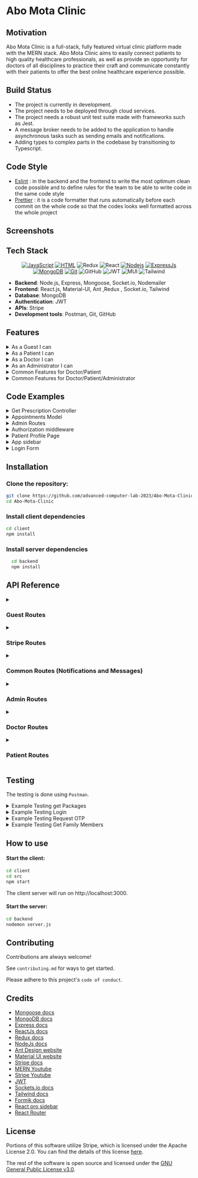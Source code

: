 <!--
<div id="top"></div>





<div align="center" >
   
[![JavaScript](https://img.shields.io/badge/JavaScript-323330?style=for-the-badge&logo=javascript&logoColor=F7DF1E)](https://www.javascript.com)
[![HTML](https://img.shields.io/badge/HTML5-E34F26?style=for-the-badge&logo=html5&logoColor=white)](https://html.com/html5/)
![Redux](https://img.shields.io/badge/Built%20with-Redux-%23f44336?style=for-the-badge)
![React](https://img.shields.io/badge/react-%2320232a.svg?style=for-the-badge&logo=react&logoColor=%2361DAFB)
[![Nodejs](https://img.shields.io/badge/Node.js-339933?style=for-the-badge&logo=nodedotjs&logoColor=white)](https://nodejs.org/en/)
[![ExpressJs](https://img.shields.io/badge/Express.js-000000?style=for-the-badge&logo=express&logoColor=white)](https://GitHub.com/Naereen/badges/)
[![MongoDB](https://img.shields.io/badge/MongoDB-4EA94B?style=for-the-badge&logo=mongodb&logoColor=white)](https://www.mongodb.com/)
[![Git](https://img.shields.io/badge/Git-F05032?style=for-the-badge&logo=git&logoColor=white)](https://github.com/omar-sherif9992)
![GitHub](https://img.shields.io/badge/GitHub-100000?style=for-the-badge&logo=github&logoColor=white)
![JWT](https://img.shields.io/badge/JWT-black?style=for-the-badge&logo=JSON%20web%20tokens)
![MUI](https://img.shields.io/badge/MUI-%230081CB.svg?style=for-the-badge&logo=mui&logoColor=white)
![Tailwind](https://img.shields.io/badge/tailwindcss-0F172A?&logo=tailwindcss)



</div>

<br>

<div align="center>
   <img src="[https://www.cancham.org.eg/upload/logo.png](https://i.pinimg.com/736x/6c/9b/30/6c9b3009988b071b4b60484622e93f17.jpg)" alt="Logo" width="200" height="120">   
</div>


<a href=""><h1 align="center">Welcome to Abo Mota Clinic</h1></a>




# Virtual Clinic - A Comprehensive Healthcare Management System

## Motivation

In the pursuit of making healthcare more accessible and management more seamless, this project was born out of the need to bridge the gap between patients and healthcare providers. The Virtual Clinic platform is designed to offer an integrated environment for patients, doctors, and administrators to interact, manage medical records, and facilitate healthcare services efficiently.

## Build Status

The current build is in the alpha stage with core functionalities implemented. Continuous integration is in place, ensuring build stability. Known issues are documented and tracked for resolution.

## Code Style

The project adheres to the "standard" coding conventions for clarity and maintainability. This ensures that contributions and reviews can be conducted with ease, maintaining a consistent codebase.

## Screenshots

![Screenshot](screen1%20clinic.jpg)
![Screenshot](clinic2.jpg)
![Screenshot](clinic%203.jpg)


## Tech/Framework Used

![MongoDB](https://img.shields.io/badge/MongoDB-%234ea94b.svg?style=for-the-badge&logo=mongodb&logoColor=white)
![Express.js](https://img.shields.io/badge/express.js-%23404d59.svg?style=for-the-badge&logo=express&logoColor=%2361DAFB)
![JWT](https://img.shields.io/badge/JWT-black?style=for-the-badge&logo=JSON%20web%20tokens)
![MUI](https://img.shields.io/badge/MUI-%230081CB.svg?style=for-the-badge&logo=mui&logoColor=white)
![NodeJS](https://img.shields.io/badge/node.js-6DA55F?style=for-the-badge&logo=node.js&logoColor=white)
![GitHub](https://img.shields.io/badge/github-%23121011.svg?style=for-the-badge&logo=github&logoColor=white)
![Redux](https://img.shields.io/badge/Built%20with-Redux-%23f44336?style=for-the-badge)
![React](https://img.shields.io/badge/react-%2320232a.svg?style=for-the-badge&logo=react&logoColor=%2361DAFB)

- **Backend**: Node.js, Express
- **Frontend**: React.js, Redux for state management
- **Database**: MongoDB
- **Authentication**: JWT for secure login sessions



## Features

### Guest Registration
- Registration options for both patients and doctors with detailed personal and professional information.

### Document Management
- Allows patients to upload or remove medical documents.
- Guests registering as doctors must submit identification, medical licenses, and degrees.

### Login and Logout
- Secure access for doctors, patients, and administrators using usernames and passwords.

### Administrator Privileges
- Administrators can add or remove users, including doctors, patients, and other administrators.
- They review and decide on doctor registration requests and manage health packages.

### Password Management
- Users can change or reset passwords with email-based OTPs for security.

### Doctor Features
- Doctors can edit profiles, set hourly rates, manage affiliations, add availability for appointments, and handle prescriptions and health records.

### Patient Features
- Patients can add family members, link other patient accounts, manage payment options, and view and subscribe to health packages.
- Schedule, reschedule, or cancel appointments.
- View health records and prescriptions.

### Appointments and Health Records
- Both doctors and patients can filter and view appointments and health records.
- Doctors have access to their patients' information.

### Prescription Management
- Doctors manage prescriptions, and patients can view and pay for them using various methods.

### Communication and Notifications
- Chat functionality and notifications for appointments and prescription statuses.

### Video Calls
- Facilitate video calls between doctors and patients.

### Follow-up Sessions
- Patients can request follow-ups, and doctors can manage these requests.

### Financial Transactions
- Users can view wallet balances, receive refunds, and make payments for services and prescriptions.

## Detailed Features

### Account Registration
- Comprehensive registration for patients and doctors.

### User Authentication
- Secure login and logout for all user roles.

### Administrator Capabilities
- Account management and oversight of doctor registrations.

### Profile and Password Management
- Profile updates and secure password management.

### Doctor-Specific Functionalities
- Professional detail management and appointment scheduling.

### Patient-Centric Features
- Family management, appointment handling, and health package subscriptions.

### Appointment Management
- Comprehensive appointment scheduling system.

### Prescription Handling
- Detailed prescription management and payment options.

### Communication and Alerts
- Integrated chat system and timely notifications.

### Video Consultations
- Video calling feature for virtual consultations.

### Financial Management
- Financial transactions, wallet management, and refund processing.


## Code Examples

*Code snippets will be  here.*

### Installation

Clone the repository:

   ```bash
   git clone https://github.com/advanced-computer-lab-2023/Abo-Mota-Clinic.git
   cd Abo-Mota-Clinic
   ```
   
# Install client dependencies

  ```bash
  cd client
  npm install
```
# Install server dependencies
  ```bash
    cd backend
    npm install
```
# Running the Application
## Start the client:
 ```bash
cd client
cd src
npm start
```
The client server will run on http://localhost:3000.
## Start the server:
 ```bash
cd backend
nodemon server.js
 ```

Open your browser and navigate to http://localhost:3000 to access the simulator.

## How to Use

The Virtual Clinic system is designed to be intuitive and user-friendly. Here is a step-by-step guide to help you navigate through the main functionalities:

### For Patients

1. **Creating an Account**: Start by registering as a patient with your personal details on the Virtual Clinic platform.
2. **Logging In**: Use your credentials to log in and access patient-specific functionalities.
3. **Managing Medical Records**: Upload and manage your medical documents securely within the platform.
4. **Booking Appointments**: Browse available doctors, view their schedules, and book appointments that suit your convenience.
5. **Managing Prescriptions**: View and manage your prescriptions, with options to pay for them directly through the platform.

### For Doctors

1. **Registration**: Sign up as a doctor by submitting your professional credentials for verification.
2. **Appointment Management**: Set your availability and manage appointments scheduled by patients.
3. **Patient Records**: Access and review your patient's medical history and documents to provide the best care possible.

### For Administrators

1. **Account Oversight**: Manage user accounts, including the ability to add or remove patients, doctors, and other administrators.
2. **System Monitoring**: Oversee the system's operations and ensure everything runs smoothly, addressing any technical issues that arise.

### Navigating the Interface

- Use the navigation bar to easily switch between different sections of the platform.
- Access your profile to update personal information or change your password.
- For any assistance, visit the 'Help' section or contact our support team.

Remember to log out after your session to maintain the security of your account.
## API Refrences 


## Tests

## Contribute

We welcome contributions that help enhance the features and functionalities of the Clinic Management System. Please refer to the contribution guidelines for the process and standards we follow.

## Credits

- [Mongoose docs](https://mongoosejs.com/docs/)
- [MongoDB docs](https://www.mongodb.com/)
- [Express docs](https://expressjs.com/en/4x/api.html)
- [ReactJs docs](https://reactjs.org/docs/getting-started.html)
- [Redux docs](https://redux.js.org/api/api-reference)
- [NodeJs docs](https://nodejs.org/en/docs/)
- [Ant Design website](https://ant.design/)
- [Material UI website](https://mui.com/)
- [Stripe docs](https://stripe.com/docs/)
- [MERN Youtube](https://www.youtube.com/channel/UC29ju8bIPH5as8OGnQzwJyA)
- [Stripe Youtube](https://youtu.be/1r-F3FIONl8)
- [JWT](https://www.youtube.com/watch?v=mbsmsi7l3r4)
- [Sockets.io docs](https://socket.io/)
- [Tailwind docs](https://tailwindcss.com/docs/)


## License
- The software is open source under the Apache 2.0 License.

- The Stripe is licensed under the Apache License 2.0
-->




 
 # Abo Mota Clinic




## Motivation
Abo Mota Clinic is a full-stack, fully featured virtual clinic platform made with the MERN stack. Abo Mota Clinic aims to easily connect patients to high quality healthcare professionals, as well as provide an opportunity for doctors of all disciplines to practice their craft and communicate constantly with their patients to offer the best online healthcare experience possible.
## Build Status
- The project is currently in development.
- The project needs to be deployed through cloud services.
- The project needs a robust unit test suite made with frameworks such as Jest. 
- A message broker needs to be added to the application to handle asynchronous tasks such as sending emails and notifications.
- Adding types to complex parts in the codebase by transitioning to Typescript.
## Code Style
- [Eslint](https://eslint.org/docs/latest/user-guide/getting-started) : in the backend and the frontend to write the most optimum clean code possible and to define rules for the team to be able to write code in the same code style
- [Prettier](https://prettier.io/) : it is a code formatter that runs automatically before each commit on the whole code so that the codes looks well formatted across the whole project

## Screenshots

## Tech Stack
<div align="center" >
   
[![JavaScript](https://img.shields.io/badge/JavaScript-323330?style=for-the-badge&logo=javascript&logoColor=F7DF1E)](https://www.javascript.com)
[![HTML](https://img.shields.io/badge/HTML5-E34F26?style=for-the-badge&logo=html5&logoColor=white)](https://html.com/html5/)
![Redux](https://img.shields.io/badge/Built%20with-Redux-%23f44336?style=for-the-badge)
![React](https://img.shields.io/badge/react-%2320232a.svg?style=for-the-badge&logo=react&logoColor=%2361DAFB)
[![Nodejs](https://img.shields.io/badge/Node.js-339933?style=for-the-badge&logo=nodedotjs&logoColor=white)](https://nodejs.org/en/)
[![ExpressJs](https://img.shields.io/badge/Express.js-000000?style=for-the-badge&logo=express&logoColor=white)](https://GitHub.com/Naereen/badges/)
[![MongoDB](https://img.shields.io/badge/MongoDB-4EA94B?style=for-the-badge&logo=mongodb&logoColor=white)](https://www.mongodb.com/)
[![Git](https://img.shields.io/badge/Git-F05032?style=for-the-badge&logo=git&logoColor=white)](https://github.com/omar-sherif9992)
![GitHub](https://img.shields.io/badge/GitHub-100000?style=for-the-badge&logo=github&logoColor=white)
![JWT](https://img.shields.io/badge/JWT-black?style=for-the-badge&logo=JSON%20web%20tokens)
![MUI](https://img.shields.io/badge/MUI-%230081CB.svg?style=for-the-badge&logo=mui&logoColor=white)
![Tailwind](https://img.shields.io/badge/tailwindcss-0F172A?&logo=tailwindcss)

</div>

- **Backend**: Node.js, Express, Mongoose, Socket.io, Nodemailer
- **Frontend**: React.js, Material-UI, Ant ,Redux , Socket.io, Tailwind
- **Database**: MongoDB
- **Authentication**: JWT
- **APIs**: Stripe
- **Development tools**: Postman, Git, GitHub
## Features
<details>
<summary>As a Guest I can</summary>

- Register as a patient with username, name, email, password, date of birth, gender, mobile number, and emergency contact.
- Submit a request to register as a doctor with username, name, email, password, date of birth, hourly rate, hospital affiliation, and educational background.
- Upload and submit required documents for doctor registration such as ID, medical licenses, and medical degree.

</details>

<details>
<summary>As a Patient I can</summary>

- Upload and remove my medical history documents.
- Add family members with their details.
- Link another patient's account as a family member.
- Pay for my appointment using my wallet or credit card.
- Enter credit card details and pay for an appointment using Stripe.
- View registered family members.
- View and filter appointments by date/status.
- View uploaded health records.
- Subscribe to health packages for myself and my family members.
- Choose payment methods for health packages.
- View the status and manage the subscription of my health care package.
- Cancel the subscription of a health package.
- View a list of all doctors with their specialty and session price.
- Search for doctors by name and/or specialty.
- Filter doctors by specialty and/or availability.
- Select a doctor from search/filter results and view their full details.
- View all available appointments of a selected doctor.
- Select an appointment date and time.
- View a list of all my upcoming and past appointments.
- Filter appointments by date or status.
- Reschedule an appointment.
- Cancel an appointment.
- Request a follow-up to a previous appointment.
- view all new and old prescriptions and their statuses (filled/ not filled)
- view health package options and details
- view subscribed health package  for myself and my family members (if any)
- receive a notification of my appointment on the system and by mail 
- Receive a refund in my wallet when an appointment is canceled.


</details>

<details>
<summary>As a Doctor I can</summary>

- Edit my email, hourly rate, or hospital affiliation.
- View and accept the employment contract.
- Add available time slots for appointments.
- View information and health records of patients registered with me.
- Search for a patient by name.
- Filter patients based on upcoming appointments.
- Select a patient from the list.
- Reschedule appointments for patients.
- Schedule follow-up for a patient.
- Add/delete medicine to/from the prescription from the pharmacy platform.
- Add/update dosage for each medicine added to the prescription.
- Add new health records for a patient.
- Add a patient's prescription.
- Update a patient's prescription before it's submitted to the pharmacy.
- Accept or revoke a follow-up session request from a patient.
- view information and health records of patient registered with me
- view a list of all my patients


</details>

<details>
<summary>As an Administrator I can</summary>

- Add another administrator with a set username and password.
- Remove a doctor/patient/administrator from the system.
- View all information uploaded by a doctor to apply to join the platform.
- Accept or reject the request of a doctor to join the platform.
- Add/update/delete health packages with different price ranges.

</details>
<details>
<summary>Common Features for Doctor/Patient</summary>
   
- View cart items and manage them.
- view all new and old prescriptions and their statuses (filled/ not filled)
- Pay directly for prescription items with wallet or credit card.
- Download selected prescription (PDF).
- Start/end a video call with the doctor/patient.
- View the amount in my wallet.
- Chat with a doctor/patient.
- view a list of all my upcoming / past appointments
- filter appointments by date or status.
- cancel an appointment for myself or for a family member
- receive a notification that my appointment is cancelled or rescheduled on the system and by mail
- receive a notification of my appointment on the system and by mail 
  
</details>

<details>
<summary>Common Features for Doctor/Patient/Administrator</summary>
   
- Login and logout of the system.
- Change my password.
- Reset a forgotten password through OTP sent to email.
</details>

## Code Examples

<details>
    <summary>
    Get Prescription Controller
    </summary>

```javascript
const getPrescriptions = async (req, res) => {
    try {
        const username = req.userData.username;
        const { _id } = await Patient.findOne({ username });
        const prescriptions = await Prescription.find({ patient: _id }).populate([
            {
                path: "medicines.medicine",
                model: "Medicine",
            },
            {
                path: "doctor",
                model: "Doctor",
            },
        ]);
        res.status(200).json(prescriptions);
    } catch (error) {
        res.status(500).json({ error: error.message });
    }
};
```


</details>

<details>
    
<summary>Appointments Model</summary>

```javascript
const mongoose = require("mongoose");
const { Schema } = mongoose;

const appointmentSchema = new Schema(
    {
        date: Date,
        status: {
            type: String,
            enum: ["completed", "upcoming", "cancelled", "unbooked", "rescheduled"],
            default: "unbooked",
        },
        doctor: {
            type: Schema.Types.ObjectId,
            ref: "Doctor",
        },
        patient: {
            type: Schema.Types.ObjectId,
            default: null,
            ref: "ClinicPatient",
        },
        pricePaid: {
            type: Number,
            default: null,
        },
    },
    { toJSON: { virtuals: true } }
);

const options = {
    year: "numeric",
    month: "2-digit",
    day: "2-digit",
    hour: "2-digit",
    minute: "2-digit",
    hour12: true,
};

appointmentSchema.virtual("formattedDate").get(function () {
    return new Intl.DateTimeFormat("en-US", options).format(this.date);
});

const Appointment = mongoose.model("Appointment", appointmentSchema);
module.exports = Appointment;
```


</details>

<details>

<summary>
    Admin Routes
</summary> 

```javascript
const express = require("express");
const router = express.Router();
const {
    getPackages,
    updatePackage,
    addPackage,
    deletePackage,
    getApplications,
    getApplicationInfo,
    handleApplication,
    addAdmin,
    deleteAdmin,
    deletePatient,
    deleteDoctor,
    changePassword,
} = require("../controllers/adminController");
const authorize = require('../middlewares/authorization')

// View All Packages
router.get("/packages", authorize, getPackages);

// Update Package
router.patch("/packages/:id", authorize, updatePackage);

// Add Package
router.post("/packages",authorize, addPackage);

// Delete Package
router.delete("/packages/:id", authorize, deletePackage);

// Get all doctor applications
router.get("/applications", authorize, getApplications);

// View doctor application info
router.get("/applications/:id", authorize, getApplicationInfo);

// Handle doctor application
router.patch("/applications/:id", authorize, handleApplication);

// Add an admin
router.post("/admins", authorize,addAdmin);

// DELETES TBD IF PARAMS IN URL
// Delete a specific Admin
router.delete("/admins",authorize, deleteAdmin);

// Delete a specific patient
router.delete("/patients", authorize, deletePatient);

// Delete a specific doctor
router.delete("/doctors", authorize, deleteDoctor);

// Change Password
router.patch("/changePassword", authorize, changePassword);

module.exports = router;
```

</details>


<details>
    <summary>
        Authorization middleware
    </summary> 

```javascript
const jwt = require("jsonwebtoken");

const authToken = (req, res, next) => {
    console.log("COOKIES", req.cookies);
    const token = req.cookies.jwt;


    if(token){

            jwt.verify(token, process.env.JWT_SECRET, (err, userData) => {
                if(err)
                    return res.status(404).json({message: "Unauthorized", isLoggedIn: false, error: err.message});
                
                req.userData = userData;  //userData is the payload included in the token
                const userType = userData.userType;
                //check if the user type allowed for the current route
            
                if(userType === 'admin' && (req.baseUrl).includes('/admin')){
                    console.log("OKAY")
                    next();
                }
                else if(userType === 'doctor' && ((req.baseUrl).includes('/doctor') || (req.baseUrl).includes('/common')))
                    next();
                else if (userType === 'patient' && ((req.baseUrl).includes('/patient') || (req.baseUrl).includes('/stripe') || (req.baseUrl).includes('/common')))
                    next();
                else
                    return res.status(403).json({ message: "Forbidden"});
            });
         

    }else{
        res.status(500).json({message: 'Unauthorized', isLoggedIn: false})
    }

}

module.exports = authToken;
```

</details>

<details>

<summary>  Patient Profile Page </summary>

```javascript
import PersonalInfoSection from '../components/PersonalInfoSection';
  import EmergencyContactCard from '../components/EmergencyContactCard';
  import FileUploadSection from '../../shared/pages/FileUploadSection';
  import { useFetchPatientQuery } from '../../store';
  import ChangePasswordSection from '../../shared/pages/ChangePasswordSection';

  function Profile() {
    

    const {data, error, isFetching} = useFetchPatientQuery();
    
    return (
      <div className="bg-gray-100 p-8 w-full space-y-8">
        {isFetching ||
          <>
            <div className="max-w-6xl mx-auto bg-white rounded-lg shadow-md p-5">
              <div className="p-5 border-gray-200">
                <h2 className="text-xl font-bold text-gray-900">Patient Profile</h2>
              </div>
              <PersonalInfoSection patient={data} />
              <div className="flex flex-wrap -mx-3 md:mx-6">
                <div className="w-full md:w-1/2 px-3 md:px-6 py-4">
                <ChangePasswordSection isAdmin />
                  <EmergencyContactCard patient={data} />
                </div>
                <div className="w-full md:w-1/2 px-3 md:px-6 py-4">
                  <FileUploadSection files={data.medicalHistory} medicalHistory />
                  <FileUploadSection files={data.healthRecords} />
                </div>
              </div>
            </div>
          </>}
      </div>

    );
  }

  export default Profile;
```

</details>


<details>

<summary>
   App sidebar
</summary>

```javascript
import { Sidebar, Menu, MenuItem, SubMenu } from "react-pro-sidebar";
import { Link } from "react-router-dom";

export default function SideBar({ open, links }) {
  // Assuming the navbar height is set as a CSS variable --navbar-height
  const sidebarStyle = {
    height: `calc(100vh - var(--navbar-height))`, // Adjust var(--navbar-height) accordingly
    overflowY: 'auto' // Add scroll to sidebar if contents exceed its height
  };

  return (
    <div style={sidebarStyle}>
      <Sidebar
        collapsedWidth="0px"
        collapsed={!open}
        backgroundColor="var(--primary-color-very-dark)"
      >
        <div style={{ padding: "1rem", display: "flex", alignItems: "center"}}>
          <h2 className="text-[var(--text-color-primary)] font-semibold">Abo Mota Clinic</h2>
        </div>
        <Menu
          closeOnClick={true}
          className="text-white"
          menuItemStyles={{
            button: ({ level, active, disabled }) => {
              if (level === 0)
                return {
                  color: disabled ? "#f5d9ff" : "#FFFFFF",
                  backgroundColor: active ? "#232232" : undefined,
                  ":hover": {
                    backgroundColor: "#add8e6",
                    color: "#000000",
                  },
                };
            },
          }}
        >
          {links.map((link, index) => {
            return (
              <Link key={index} to={link.to}>
                <MenuItem icon={link.logo}>{link.name}</MenuItem>
              </Link>
            );
          })}
        </Menu>
      </Sidebar>
    </div>
  );
}

```

</details>


<details>

   <summary>
        Login Form
   </summary> 
   
```javascript
import KimoButton from "../../Components/KimoButton";
import { useEffect, useState } from "react";
import Input from "../../Components/InputField";
import logo from "../../../shared/assets/logo.png";
import * as yup from "yup";
import { Formik } from "formik";
import LoadingIndicator from "../../Components/LoadingIndicator";
import { useNavigate } from "react-router-dom";
import "./styles.css";
import { useLoginMutation, login } from "../../../store";
import ForgetPasswordScreen from "../ForgetPasswordScreen";
import OtpScreen from "../OtpScreen";
import { useDispatch } from "react-redux";
import FormErrorDialog from "../../Components/FormErrorDialog";

const LoginForm = () => {
  const [isLoading, setIsLoading] = useState(false);
  const [forgetPassword, setForgetPassword] = useState(false);
  const [otpOpen, setOtpOpen] = useState(false);
  const navigate = useNavigate();
  const [loginMutation, results] = useLoginMutation();
  const dispatch = useDispatch();
  const [email, setEmail] = useState("");
  const [isError, setIsError] = useState(false);

  useEffect(() => {
    if (results.isError) {
      setIsError(true);
    }
  }, [results]);

  const handleSubmit = async (values, { resetForm }) => {
    const user = {
      username: values.username,
      password: values.password,
    };

    setIsLoading(true);
    await new Promise((resolve) => setTimeout(resolve, 1000));

    try {
      const result = await loginMutation(user).unwrap();
      console.log(result);
      // Use the result for navigation or other side effects
      if (result.userType === "patient") {
        dispatch(login({ role: "patient" })); // Dispatch login action with role
        navigate("/patient");
      } else if (result.userType === "doctor") {
        dispatch(login({ role: "doctor" })); // Dispatch login action with role
        navigate("/doctor");
      } else if (result.userType === "admin") {
        dispatch(login({ role: "admin" })); // Dispatch login action with role
        navigate("/admin");
      }
      resetForm({ values: "" });
    } catch (error) {
      console.error("Failed to login:", error);
    } finally {
      setIsLoading(false);
    }
  };

  const forgetPasswordOnClick = () => {
    console.log("forget password");
  };

  const UserForm = (
    <Formik
      initialValues={initialUserValues}
      validationSchema={UserSchema}
      onSubmit={handleSubmit}
    >
      {(formik) => (
        <form onSubmit={formik.handleSubmit}>
          <div className='form-container'>
            <Input
              label='Username*'
              icon
              type='text'
              id='username'
              error={formik.errors.username}
              touch={formik.touched.username}
              {...formik.getFieldProps("username")}
            />
          </div>
          <div className='form-container'>
            <Input
              label='Password*'
              icon
              type='password'
              id='password'
              error={formik.errors.password}
              touch={formik.touched.password}
              {...formik.getFieldProps("password")}
            />
          </div>
          <div className='submit-add-medicine-button-container'>
            {
              isLoading ? (
                <LoadingIndicator />
              ) : (
                // <Link to='medicine'>
                <KimoButton type='submit'>Log in</KimoButton>
              )
              // </Link>
            }
          </div>
        </form>
      )}
    </Formik>
  );

  return (
    <div className='login-div'>
      <div className='login-portal'>
        <div className='login-part'>
          <div className='login-logo-div'>
            {" "}
            <img className='login-logo' src={logo} alt='logo' />{" "}
          </div>
          {/* <Header header="Welcome Back!" type="login-header" /> */}
        </div>
        <p className='login-word'>Login</p>
        {UserForm}
        <div className='flex justify-between mr-8 ml-8'>
          <div className='flex space-x-4'>
            <button
              className='forget-password-button'
              onClick={() => {
                navigate("/doctorRegistration");
              }}
            >
              Register as Doctor?
            </button>
            <button
              className='forget-password-button'
              onClick={() => {
                navigate("/patientRegistration");
              }}
            >
              Register as Patient?
            </button>
          </div>
          <button
            className='forget-password-button'
            onClick={() => {
              setForgetPassword(true);
            }}
          >
            Forget Password?
          </button>
        </div>
      </div>
      {forgetPassword && (
        <ForgetPasswordScreen
          closeForm={() => {
            setForgetPassword(false);
          }}
          goToOtp={() => {
            setOtpOpen(true);
          }}
          setEmail={setEmail}
        />
      )}
      {otpOpen && (
        <OtpScreen
          closeForm={() => {
            setOtpOpen(false);
          }}
          email={email}
        />
      )}
      <FormErrorDialog
        isError={isError}
        setClose={() => {
          setIsError(false);
        }}
      />
    </div>
  );
};

const UserSchema = yup.object().shape({
  username: yup
    .string("Invalid username")
    .required("Please enter a valid username"),

  password: yup
    .string()
    .min(8, "Password must be at least 8 characters long")
    .matches(/[a-zA-Z]/, "Password must contain at least one letter")
    .matches(/[0-9]/, "Password must contain at least one number")
    .required("Please enter a valid password"),
});

const initialUserValues = {
  username: "",
  password: "",
};

export default LoginForm;

```

</details>



## Installation

### Clone the repository:

   ```bash
   git clone https://github.com/advanced-computer-lab-2023/Abo-Mota-Clinic.git
   cd Abo-Mota-Clinic
   ```
   
### Install client dependencies

  ```bash
  cd client
  npm install
```
### Install server dependencies
  ```bash
    cd backend
    npm install
```
    


## API Reference

<details>
<summary><h3>Guest Routes</h3></summary>

#### Register Patient
- **Endpoint**: `POST /api/guest/registerPatient`
- **Description**: Registers a new patient.
- **Controller**: `registerPatient`
    - Handles patient registration.
- **Body Parameters**: 
  | Parameter   | Type   | Description    |
  |-------------|--------|----------------|
  | `name`      | string | Patient's name |
  | `username`  | string | User's username|
  | `nationalId`| string | National ID    |
  | `password`  | string | Account password|
  | `email`     | string | Email address  |
  | `dob`       | date   | Date of Birth  |
  | `mobile`    | number | Phone Number |
  | `gender`    | string | Gender (male or female) |
   | `emergencyContact.name`        | string | Emergency contact's name       |
  | `emergencyContact.mobile`      | string | Emergency contact's mobile     |
  | `emergencyContact.relation`    | string | Relation to emergency contact  |

#### Register Doctor
- **Endpoint**: `POST /api/guest/registerDoctor`
- **Description**: Registers a new doctor with file uploads for credentials.
- **Controller**: `registerDoctor`
  - Manages doctor registration and file uploads.
- **Body Parameters**: 
  | Parameter   | Type   | Description       |
  |-------------|--------|-------------------|
  | `name`      | string | Patient's name |
  | `username`  | string | User's username|
  | `nationalId`| file | National ID File |
  | `password`  | string | Account password|
  | `email`     | string | Email address  |
  | `dob`       | date   | Date of Birth  |
  | `specialty` | string | Specialty like (heart, etc.)|
  | `educationalBackground` | string | Educational Background|
  | `affiliation` | string | Affiliation of Dr. |
  | `specialty` | string | Specialty of Dr. |
  | `mobile`    | number | Phone Number |
  | `gender`    | string | Gender (male or female) |
  | `medicalLicense`| file| Medical license file|
  | `medicalDegree`| file | Medical degree file|

#### Request OTP
- **Endpoint**: `POST /api/guest/otp`
- **Description**: Requests a new OTP for password reset.
- **Controller**: `requestOtp`
  -  Requests OTP for password reset.
- **Body Parameters**:   
  | Parameter   | Type   | Description    |
  |-------------|--------|----------------|
  | `email`     | string | Email address  |

#### Forgot Password
- **Endpoint**: `POST /api/guest/forgotPassword`
- **Description**: Reset forgotten passwords.
- **Controller**: `forgotPassword`
  -  Resets forgotten passwords.
- **Body Parameters**: 
  | Parameter   | Type   | Description    |
  |-------------|--------|----------------|
  | `email`     | string | Email address  |
  | `otp`       | string | OTP code       |
  | `newPassword`| string| New password   |

#### Login
- **Endpoint**: `POST /api/guest/login`
- **Description**: Authenticates a user and logs them in.
- **Controller**: `login`
  -  Handles user login.
- **Body Parameters**: 
  | Parameter   | Type   | Description    |
  |-------------|--------|----------------|
  | `username`  | string | User's username|
  | `password`  | string | Account password|

#### Logout
- **Endpoint**: `POST /api/guest/logout`
- **Description**: Logs out the current user.
- **Controller**: `logout`
  -  Logs out the user.


</details>


<details>
   <summary><h3>Stripe Routes</h3></summary>
   
   #### Get Configurations
- **Endpoint**: `GET /api/stripe/config`
- **Description**: Retrieves Stripe configuration details.
- **Controller**: `config`
  - Returns Stripe publishable key.

#### Create Payment Intent
- **Endpoint**: `POST /api/stripe/create-payment-intent`
- **Description**: Creates a new payment intent for Stripe transactions.
- **Controller**: `createPaymentIntent`
    - Stripe Payment Intent Creation.
- **Body Parameters**: 
  | Parameter     | Type   | Description               |
  |---------------|--------|---------------------------|
  | `beneficiary` | string | Description of beneficiary|
  | `amount`      | number | Transaction amount in USD |

</details>


<details>
   <summary><h3>Common Routes (Notifications and Messages)</h1></summary>
   
   #### Get Messages
- **Endpoint**: `GET /api/common/message`
- **Description**: Retrieves messages for a user and certain recipient.
- **Controller**: `getMessages`
  - Retrieves user-specific messages based on username and recipient. 
- **Query Parameters**: 
  | Parameter    | Type   | Description              |
  |--------------|--------|--------------------------|
  | `recipient`  | string | Id of the recipient|

#### Send Message
- **Endpoint**: `POST /api/common/message`
- **Description**: Sends a new message.
- **Controller**: `sendMessage`
  - Sends messages from users, storing sender and recipient info.
- **Body Parameters**: 
  | Parameter    | Type   | Description              |
  |--------------|--------|--------------------------|
  | `content`    | string | Message content          |
  | `recipient`  | string | Id of the recipient|

#### Get Notifications
- **Endpoint**: `GET /api/common/notifications`
- **Description**: Retrieves notifications for a user.
- **Controller**: `getNotifications`
  - Retrieves all notifications for a user.

#### Send Notification
- **Endpoint**: `POST /api/common/notification`
- **Description**: Sends a new notification.
- **Controller**: `sendNotification`
  - Creates and sends notifications to specified recipients.
- **Body Parameters**: 
  | Parameter         | Type   |Description               |
  |-------------------|--------|---------------------------|
  | `recipientUsername`| string | Recipient's username      |
  | `recipientType`   | string | Recipient's user type     |
  | `content`         | string | Notification content      |

#### Send Email Notification
- **Endpoint**: `POST /api/common/send-email`
- **Description**: Sends an email notification.
- **Controller**: `sendEmailNotif`
  - Sends email notifications using external email service.
- **Body Parameters**: 
  | Parameter    | Type   | Description               |
  |--------------|--------|---------------------------|
  | `email`      | string | Recipient email address   |
  | `subject`    | string | Email subject             |
  | `text`       | string | Email body text           |

#### Get Logged In User
- **Endpoint**: `GET /api/common/loggedIn`
- **Description**: Retrieves information of the logged-in user.
- **Controller**: `getLoggedIn`
  - Retrieves currently logged-in user's details.

#### Get Recipient
- **Endpoint**: `GET /api/common/recipient`
- **Description**: Retrieves recipient details.
- **Controller**: `getRecipient`
  - Fetches details of a specified recipient based on ID.
- **Query Parameters**: 
  | Parameter    | Type   | Description               |
  |--------------|--------|---------------------------|
  | `recipientId`| string | ID of the recipient       |

#### Get Contacted Users
- **Endpoint**: `GET /api/common/contacts`
- **Description**: Retrieves users that have been contacted.
- **Controller**: `getContactedUsers`
  - Retrieves users that have been in contact with the requester.
</details>

<details>
   <summary><h3>Admin Routes</h3></summary>
   
   #### Get Packages
- **Endpoint**: `GET /api/admin/packages`
- **Description**: Fetches available health packages.
- **Controller**: `getPackages`
  - Retrieves all active health packages.
#### Update Package
- **Endpoint**: `PATCH /api/admin/packages/:id`
- **Description**: Modifies an existing package.
- **Controller**: `updatePackage`
  - Updates specific health package details.
- **Path Parameters (Params)**: 
  | Parameter | Type   | Description         |
  |-----------|--------|---------------------|
  | `id`      | string | Package identifier  |

#### Add Package
- **Endpoint**: `POST /api/admin/packages`
- **Description**: Creates a new package.
- **Controller**: `addPackage`
  - Adds a new health package.
#### Delete Package
- **Endpoint**: `DELETE /api/admin/packages/:id`
- **Description**: Deactivates a package.
- **Controller**: `deletePackage`
  - Soft deletes a health package.
- **Path Parameters (Params)**: 
  | Parameter | Type   | Description         |
  |-----------|--------|---------------------|
  | `id`      | string | Package identifier  |

#### Get Applications
- **Endpoint**: `GET /api/admin/applications`
- **Description**: Retrieves all pending doctor applications.
- **Controller**: `getApplications`
  - Fetches all pending doctor applications.

#### View Application Info
- **Endpoint**: `GET /api/admin/applications/:id`
- **Description**: Fetches details of a pending doctor application.
- **Controller**: `getApplicationInfo`
  - Views specific pending doctor application details.
- **Path Parameters (Params)**: 
  | Parameter | Type   | Description                  |
  |-----------|--------|------------------------------|
  | `id`      | string | Doctor identifier       |

#### Handle Application
- **Endpoint**: `PATCH /api/admin/applications/:id`
- **Description**: Manages a doctor application.
- **Controller**: `handleApplication`
  - Approves or rejects doctor applications.
- **Path Parameters (Params)**: 
  | Parameter | Type   | Description                  |
  |-----------|--------|------------------------------|
  | `id`      | string | Application identifier       |
- **Body Parameters**: 
  | Parameter | Type   | Description                  |
  |-----------|--------|------------------------------|
  | `registrationStatus` | string | status of doctor's application|


#### Add Admin
- **Endpoint**: `POST /api/admin/admins`
- **Description**: Creates an admin account.
- **Controller**: `addAdmin`
  - Registers a new admin user.
- **Body Parameters**: 
  | Parameter | Type   | Description                  |
  |-----------|--------|------------------------------|
  | `username`      | string | Username of added admin |
  | `password`      | string | Password of added admin|
  | `email`      | string | Email of added admin|


#### Delete Admin
- **Endpoint**: `DELETE /api/admin/admins`
- **Description**: Deletes an admin user.
- **Controller**: `deleteAdmin`
  - Removes an admin user.
- **Body Parameters**: 
  | Parameter | Type   | Description                  |
  |-----------|--------|------------------------------|
  | `username`  | string | Username of removed admin|

#### Delete Doctor
- **Endpoint**: `DELETE /api/admin/doctors`
- **Description**: Deletes an approved doctor user.
- **Controller**: `deleteDoctor`
  - Removes an approved doctor user.
- **Body Parameters**: 
  | Parameter | Type   | Description                  |
  |-----------|--------|------------------------------|
  | `username`  | string |Username of removed doctor|
  
#### Delete Patient
- **Endpoint**: `DELETE /api/admin/patients`
- **Description**: Deletes a patient user.
- **Controller**: `deletePatient`
  - Removes a patient user.
- **Body Parameters**: 
  | Parameter | Type   | Description                  |
  |-----------|--------|------------------------------|
  | `username`  | string |Username of removed patient|
  

#### Change Password
- **Endpoint**: `PATCH /api/admin/changePassword`
- **Description**: Updates logged in admin's password.
- **Controller**: `changePassword`
  - Changes admin user's password.
- **Body Parameters**: 
  | Parameter | Type   | Description                  |
  |-----------|--------|------------------------------|
  | `oldPassword`  | string | Old password of current admin|
  | `newPassword`  | string | New password of current admin|
</details>


<details>
   <summary>
      <h3>
         Doctor Routes
      </h3>
   </summary>
   
   #### Get Doctor Profile
- **Endpoint**: `GET /api/doctor`
- **Description**: Retrieve the profile of the currently logged in doctor
- **Controller**: `getDoctorProfile`
  - Returns doctor user object

#### Edit Account details
- **Endpoint**: `PATCH /api/doctor`
- **Description**: Edit email, rate or affiliation
- **Controller**: `editDetails`
  - Updates logged in doctor's email, rate and affiliation
- **Body Parameters**:
  | Parameter | Type   | Description                  |
  |-----------|--------|------------------------------|
  | `email`       | string | New email of logged in doctor|
  | `rate`        | number | New rate of logged in doctor|
  | `affiliation` | string | New affiliation of logged in doctor|
#### Get Doctor's Appointments
- **Endpoint**: `GET /api/doctor/appointments`
- **Description**: Retrieve all appointments of currently logged in doctor
- **Controller**: `getDoctorAppointments`
  - Returns array of all logged in doctor's appointment objects
#### Get Doctor's patients
- **Endpoint**: `GET /api/doctor/patients`
- **Description**: Retrieve all patients who have or have had appointments with the logged in doctor
- **Controller**: `getDoctorPatients`
  - Retrieves an array of objects containing all patients who have had or appointments with the logged in doctor
#### Upload Health Record
- **Endpoint**: `POST /api/doctor/uploadHealthRecord`
- **Description**: Upload health records of a certain patient
- **Controller**: `uploadHealthRecords`
  - Uploads health record file for a given patient
- **Body Paramaters**:
  | Parameter | Type   | Description                  |
  |-----------|--------|------------------------------|
  | `username`       | string | Username of patient we wish to upload health record to|
  | `healthRecord`   | file   | Health record file we wish to upload|
#### Change Password
- **Endpoint**: `PATCH /api/doctor/changePassword`
- **Description**: Changes current logged in doctor's password
- **Controller**: `changePassword`
  - Edit password in logged in doctor's account
- **Body Parameters**:
  | Parameter | Type   | Description                  |
  |-----------|--------|------------------------------|
  | `oldPassword`       | string | Current password of logged in doctor|
  | `newPassword`   | string     | Requested new password|
#### Add Free Appointment Slots
- **Endpoint**: `POST /api/doctor/addFreeAppointmentSlots`
- **Description**: Create free appointments slots for logged in doctor
- **Controller**: `addFreeAppointmentSlots`
  - Creates free appointments slots based on doctor's requester
- **Body Parameters**:
  | Parameter | Type   | Description                  |
  |-----------|--------|------------------------------|
  | `date`   | date | Date of the appointments slots|
  | `startTime`| string | Starting time of first appointment slot |
  | `endTime`  | string | End time of last appointment slot|
  | `appointmentDuration`| number | Duration of each appointment slot in minutes|
  | `buffer`| number | Time between each appointment slot in minutes|
#### Accept Contract
- **Endpoint**: `PATCH /api/doctor/acceptContract`
- **Description**: Accept contract offer from platform to logged in doctor
- **Controller**: `acceptContract`
  - Sets contract to approved in logged in doctor's account
#### Schedule Follow Up Appointment
 - **Endpoint**: `POST /api/doctor/scheduleFollowUp`
 - **Description**: Schedule follow up appointment for a given patient
 - **Controller**: `scheduleFollowUp`
    - Creates a follow up appointment for a given patient
 - **Body Parameters**:

  | Parameter | Type   | Description                  |
  |-----------|--------|------------------------------|
  | `patientUsername` | string | Follow up appointment's patient |
  | `followUpDate`| date | Date and time of the appointment |

#### View Wallet
 - **Endpoint**: `GET /api/doctor/wallet`
 - **Description**: Retrieves balance in wallet of logged in doctor
 - **Controller**: `viewWallet`
    - Returns amount in logged in doctor's wallet
#### Get All Medicines
 - **Endpoint**: `GET /api/doctor/medicines`
 - **Description**: Retrieves all medicines that are or were available in the pharmacy
- **Controller**: `getAllMedicines`
  - Returns an array of all medicine objects
#### Get Prescriptions
- **Endpoint**: `GET /api/doctor/prescriptions`
- **Description**: Retrieves all prescriptions written by logged in doctor belonging to a specific patient
- **Controller**: `viewPrescriptions`
  - Returns all prescriptions belonging to patient specified in query parameters
- **Query Parameters**: 
  | Parameter | Type   | Description                  |
  |-----------|--------|------------------------------|
  | `patientId` | string | ObjectID of patient document we wish to retrieve       prescriptions for |
#### Reschedule Patient Appointment
- **Endpoint**: `POST /api/doctor/rescheduleAppointment`
- **Description**: Change the date and time of a specific patients appointment
- **Controller**: `reschedulePatientAppointment`
  - Changes the date and time of a given appointment
- **Body Parameters**:
  | Parameter | Type   | Description                  |
  |-----------|--------|------------------------------|
  | `appointmentId` | string | ObjectID of appointment we wish reschedule |
  | `newDate`| date | Date and time we wish to reschedule appointment to|

#### Cancel Appointment
- **Endpoint**: `PATCH /api/doctor/cancelAppointments`
- **Description**: Cancels a given appointment belonging to the logged in doctor
- **Controller**: `cancelAppointment`
  - Cancels a specific appointment
- **Body Parameters**:
  | Parameter | Type     | Description                  |
  |-----------|--------  |------------------------------|
  | `appointmentID` | string | ObjectID of appointment to be cancelled |

#### Add Medicine To Prescription
- **Endpoint**: `PATCH /api/doctor/addMedToPrescription`
- **Description**: Adds a given medicine and its usage information to a patient's prescription
- **Controller**: `addMedicineToPrescription`
  - Adds a medicine to a patient's prescription
- **Body Parameters**:
  | Parameter | Type   | Description                  |
  |-----------|--------|------------------------------|
  | `prescriptionId`   | string | ObjectID of prescription document to be edited|
  | `medicineName`| string | Name of the medicine to be added |
  | `dosage`  | number | Dosage of the medicine to be added |
  | `frequency`| string | How frequently patient should consume the medicine|
  | `duration`| string | How long the patient should take the medicine|
#### Delete Medicine From Prescription
- **Endpoint**: `PATCH /api/doctor/deleteMedFromPrescription`
- **Description**: Deletes a given medicine from a patient's prescription
- **Controller**: `deleteMedicineFromPrescription`
  - Deletes a medicine by given name from the prescription
- **Body Parameters**: 
  | Parameter | Type   | Description                  |
  |-----------|--------|------------------------------|
  | `prescriptionId` | string | ObjectID of prescription we wish to delete from |
  | `medicineName`| string | Name of medicine we wish to delete|
#### Update Medicine in Prescription
- **Endpoint**: `PATCH /api/doctor/updateMedInPrescription`
- **Description**: Edits medicine details within a given prescription
- **Controller**: `updateMedicineInPrescription`
  - Updates the details of a given medicine within a patient's prescription
- **Body Parameters**:
  | Parameter | Type   | Description                  |
  |-----------|--------|------------------------------|
  | `prescriptionId`   | string | ObjectID of prescription document to be edited|
  | `name`| string | Name of the medicine to be edited |
  | `dosage`  | number | Dosage of the medicine |
  | `frequency`| string | How frequently patient should consume the medicine|
  | `duration`| string | How long the patient should take the medicine|
#### Add Prescriptions
- **Endpoint**: `POST /api/doctor/addPrescription`
- **Description**: Upload prescription to Database
- **Controller**: ``addPrescription`
  - Creates prescription document with given body parameters
- **Body Parameters**:
  | Parameter | Type   | Description                  |
  |-----------|--------|------------------------------|
  | `medicines` | array | Array of objects representing medicine and consumption details|
  | `description`| string | Descriptions or extra reminders written by the doctor in the prescription|
  | `patient` | string | ObjectID of patient who owns this prescription |
#### Update Prescription Description
  - **Endpoint**: `PATCH /api/doctor/updateDescription`
  - **Description**: Edit description within a patient's prescription
  - **Controller**: `updatePrescriptionDesc`
    - Changes description within a prescription document
  - **Body Paramaters**:
    | Parameter | Type   | Description                  |
    |-----------|--------|------------------------------|
    | `description` | string | Description in prescription document |
    | `prescriptionId`| string | ObjectID of prescription to be edited|
#### Get Follow Up Requests
- **Endpoint**: `GET /api/doctor/followUps`
- **Description**: Retrieves follow up requests sent by patients of the logged in doctor
- **Controller**: `getFollowUpRequests`
  - Retrieves follow up documents of a certain patient and with the logged in doctor's ID
#### Handle Follow Up Request
- **Endpoint**: `POST /api/doctor/handleFollowUp`
- **Description**: Accept or revoke an incoming follow up request sent by a patient to the logged in docto
- **Controller**: `handleFollowUpRequest`
  - Deletes or accepts follow up request document and schedules new appointment if accepted
- **Body Parameters**:
    | Parameter | Type   | Description                  |
    |-----------|--------|------------------------------|
    | `followUpId` | string | Follow up request ObjectId |
    | `choice`| string | The choice of the doctor, can be either "accept" or "revoke"|

</details>

<details>
   <summary>
      <h3>
         Patient Routes
      </h3>
   </summary>
   
   #### Get Logged In Patient

- **Endpoint**: `GET /api/patient/`
- **Description**: Retrieves logged in patient information
- **Controller**: `getPatient`
  - Fetches logged in patient's account object
#### Get Logged In Patient's Prescriptions
- **Endpoint**: `GET api/patient/prescriptions`
- **Description**: Retrieves all prescriptions belonging to logged in patient
- **Controller**: `getPrescriptions`
  - Returns array of prescriptions belonging to the logged in patient
#### Get Family Members
- **Endpoint**: `GET /api/patient/family`
- **Description**: Retrieves all family members linked to logged in patient
- **Controller**: `getFamilyMembers`
  - Returns array of family members along with their relation to the logged in patient
#### Add Family Members
- **Endpoint**: `POST /api/patient/family`
- **Description**: Register logged in patient's family member on the platform
- **Controller**: `addFamilyMember`
  - Registers a family member to the platform and links them to the logged in patient
- **Body Parameters**:
    | Parameter | Type   | Description                  |
    |-----------|--------|------------------------------|
    | `name` | string | Name of family  member |
    | `email`| string | Email of family member|
    | `nationalId`| string | National ID of family member|
    | `age`| number | Age of family member|
    | `gender`| string | Gender of the family member, either "male" or "female"|
    | `relationToPatient`| string | Relation to the logged in patient, either "wife", "husband" or "child"|
    | `phoneNumber`| string | Family Member's phone number|
    | `username`| string | Family member's username|
    | `password`| string | Family member's password|
    | `dob`| date | Family member's date of birth|
#### Get Doctors
- **Endpoint**: `GET /api/patient/doctors`
- **Description**: Retrieve all approved doctor on the platform
- **Controller**: `getDoctors`
  - Returns an array of all doctors on the platform who have been approved and accepted their contract
#### Get Appointments
- **Endpoint**: `GET /api/patient/appointments`
- **Description**: Retrieve all logged in patient's appointments
- **Controller**: `getAppointments`
  - Returns an array of all appointments belonging to the logged in patient
#### Upload Medical History
- **Endpoint**: `POST /api/patient/uploadMedicalHistory`
- **Description**: Upload medical history file to logged in patient's account
- **Controller**: `uploadMedicalHistory`
  - Uploads medical history file to patient's document in Database
- **Body Parameters**:
    | Parameter | Type   | Description                  |
    |-----------|--------|------------------------------|
    | `medicalHistory` | file | Medical history file |
#### Delete Medical History
- **Endpoint**: `PATCH /api/patient/deleteMedicalHistory/:id`
- **Description**: Deletes a specific medical history file from account of logged in patient
- **Controller**: `deleteMedicalHistory`
  - Deletes medical history based on id passed in Params
- **Path Parameters (Params)**
    | Parameter | Type   | Description                  |
    |-----------|--------|------------------------------|
    | `id` | string | Medical history file identifier |
#### Change Password
- **Endpoint**: `PATCH /api/patient/changePassword`
- **Description**: Change password of logged in patient
- **Controller**: `changePassword`
  - Edits password of logged in patient and restores hashed version in Database
- **Body Parameters**:
    | Parameter | Type   | Description                  |
    |-----------|--------|------------------------------|
    | `oldPassword` | string | Current logged in patient's password |
    | `newPassword` | string | New password |
#### Get all Health Packages
- **Endpoint**: `GET /api/patient/packages`
- **Description**: Retrieves all available health packages on the platform
- **Controller**: `getPackages`
  - Returns an array of all activated packages on the platform
#### Get Available Appointments
- **Endpoint**: `GET /api/patient/availableAppointments`
- **Description**: Retrieves all available appointments belonging to a certain doctor based on the query string
- **Controller**: `getAvailableAppointment`
  - Uses doctorId in query string to retrieve all available appointments of that doctor
- **Query Parameters**:
    | Parameter | Type   | Description                  |
    |-----------|--------|------------------------------|
    | `doctorId` | string | ObjectId of a specific doctor in the database |
#### Link Family Member
- **Endpoint**: `POST /api/patient/linkFamily`
- **Description**: Link a family member's account to the logged in patient's account
- **Controller**: `linkFamilyMember`
  - Links family member's account to patient's and vice versa 
- **Body Parameters**:
    | Parameter | Type   | Description                  |
    |-----------|--------|------------------------------|
    | `email` | string | Email of family member (Either this or mobile) |
    | `mobile` | string| Phone Number of family member (Either this or email) |
    | `relationToPatient` | string | Family member's relation to patient, either "wife", "husband" or "child" |
#### Pay by wallet
- **Endpoint**: `POST /api/patient/payWallet`
- **Description**: Subtracts deductible amount from logged in patient's wallet
- **Controller**: `payByWallet`
  - Decrements wallet balance of logged in patient by deductible in body
- **Body Parameters**:
    | Parameter | Type   | Description                  |
    |-----------|--------|------------------------------|
    | `deductible` | number | Amount to be deducted from logged in patient's wallet |
#### Credit Doctor
- **Endpoint**: `PATCH /api/patient/creditDoctor`
- **Description**: Credit doctor's wallet with credit amount in body
- **Controller**: `creditDoctor`
  - Credits a given doctor's wallet depending on the id in the body
- **Body Parameters**: 
    | Parameter | Type   | Description                  |
    |-----------|--------|------------------------------|
    | `doctor_id` | string | ObjectId of doctor to credit |
    | `credit`    | number       | Amount to add to doctor's wallet|
#### Subscribe to health package
- **Endpoint**: `POST /api/patient/subscribe`
- **Description**: Subscribes receiver patient to a specific health package
- **Controller**: `subscribeToHealthPackage`
  - Subscribes a specific patient to a health package depending on the receiver ID passed in the body
- **Body Parameters**:
    | Parameter | Type   | Description                  |
    |-----------|--------|------------------------------|
    | `_id` | string | ObjectId of package we wish to subscribe to |
    | `receiverId` | string | ObjectID of patient who will receive the health package | 
#### Get My Health Package
- **Endpoint**: `GET /api/patient/myPackage`
- **Description**: Retrieves logged in patient's subscribed health package if it exists
- **Controller**: `getMyPackage`
  - Returns logged in patient's subscribed health package information
#### Get Family Member's Health Packages
- **Endpoint**: `GET /api/patient/familyPackages`
- **Description**: Retrieves all family members' subscribed health packages
- **Controller**: `getFamilyPackages`
  - Retrieves an array of all logged in patient's family members and their subscribed packages 
#### Book Appointment
- **Endpoint**: `POST /api/patient/bookAppointment`
- **Description**: Book an appointment for the patient who's username is given in the body
- **Controller**: `bookAppointment`
  - Updates selected appointment with patient ID of the patient whose username is in the body
- **Body Parameters**:
    | Parameter | Type   | Description                  |
    |-----------|--------|------------------------------|
    | `username` | string | Username of patient we wish to book an appointment for |
    | `appointmentId`    | string| ObjectID of appointment we wish to book|
    | `price` | number | Final price patient will pay for the appointment|
#### Get Wallet
- **Endpoint**: `GET /api/patient/wallet`
- **Description**: Retrieves wallet balance of logged in Patient
- **Controller**: `viewWallet`
  - Returns balance in logged in patient's wallet
#### Cancel My Subscription
- **Endpoint**: `POST /api/patient/cancelMySub`
- **Description**: Cancels logged in patient's health package subscription
- **Controller**: `selfCancelSubscription`
  - Cancels logged in patients' health package and removes all privileges
#### Cancel Family Members' Subscription
- **Endpoint**: `POST /api/patient/cancelFamilySub`
- **Description**: Cancels a given family member's health package subscription
- **Controller**: `familyCancelSubscription`
  - Cancels a given family member's subscribed package depending on the username provided in the body
- **Body Parameters**:
    | Parameter | Type   | Description                  |
    |-----------|--------|------------------------------|
    | `familyMemberUsername` | string | Username of family member to cancel subscription for |
#### Unsubscribe from package
- **Endpoint**: `POST /api/patient/unsubscribe`
- **Description**: Unsubscribes patient from package but does not remove privileges until expirty date
- **Controller**: `packageUnsubscribe`
  - Unsubscribes logged in patient from health package but does not revoke priviliges
#### Reschedule Appointment
- **Endpoint**: `PATCH /api/patient/rescheduleAppointment`
- **Description**: Reschedules appointment by setting an available appointment's patient to the logged in patient ID, and also frees up the old appointment
- **Controller**: `rescheduleAppointment`
  - Sets another appointment's patient to the currently logged in patient's ID and frees up the old rescheduled appointment to be booked by someone else
- **Body Parameters**
    | Parameter | Type   | Description                  |
    |-----------|--------|------------------------------|
    | `oldAppointmentId` | string | Original appointment ID|
    | `newAppointmentId`    | string| Appointment ID patient wishes to reschedule to|
#### Cancel Appointment
- **Endpoint**: `PATCH /api/patient/cancelAppointment`
- **Description**: Cancels appointment belonging to the logged in user
- **Controller**: `cancelAppointment`
  - Sets appointment status to cancelled depending on the appointment ID provided in the body
- **Body Parameters**:
    | Parameter | Type   | Description                  |
    |-----------|--------|------------------------------|
    | `appointmentId` | string | ID of appointment we wish to cancel|
#### Request Follow Up
- **Endpoint**: `POST /api/patient/followUp`
- **Description**: Sends a follow up appointment request to a doctor
- **Controller**: `requestFollowUp`
  - Given the old appointment Id, sends a follow up appointment request with the new appointment identifier
- **Body Parameters**:
    | Parameter | Type   | Description                  |
    |-----------|--------|------------------------------|
    | `oldAppointmentId` | string | Patient's original appointment ID|
    | `newAppointmentId`    | string| Appointment ID patient wishes to follow up with|
#### Get Family Member Appointments
- **Endpoint**: `GET /api/patient/familyAppointments`
- **Description**: Retrieves all upcoming or rescheduled family member appointments
- **Controller**: `getFamilyMemberAppointments`
  - Returns an array of all upcoming or rescheduled appointments belonging to logged in patient's
#### Order Prescription
- **Endpoint**: `POST /api/patient/prescription`
- **Description**: Orders medicines in patient's prescriptions from pharmacy platform
- **Controller**: `orderPrescription`
  - Creates an order in the pharmacy with the contents of the logged in patient's prescription
- **Body Parameters**:
    | Parameter | Type   | Description                  |
    |-----------|--------|------------------------------|
    | `prescriptionId` | string | ObjectId of prescription we wish to order |

</details>

## Testing
The testing is done using `Postman`. 

<details>

<summary>
   Example Testing get Packages
</summary>

```javascript

pm.test("Response status code is 200", function () {
    pm.expect(pm.response.code).to.equal(200);
});


pm.test("Prescriptions and appointments have valid date format", function () {
    const responseData = pm.response.json();
    
    responseData.prescriptions.forEach(function(prescription) {
…    const responseData = pm.response.json();
    
    pm.expect(responseData.prescriptions).to.be.an('array').and.to.have.lengthOf.at.least(0);
    pm.expect(responseData.appointments).to.be.an('array').and.to.have.lengthOf.at.least(0);
    pm.expect(responseData.familyMembers).to.be.an('array').and.to.have.lengthOf.at.least(0);
});

```
</details>

<details>

<summary>
   Example Testing Login
</summary>

```javascript

pm.test("Response status code is 200", function () {
    pm.response.to.have.status(200);
});


pm.test("Response has the required fields - message, token, and userType", function () {
    const responseData = pm.response.json();

    pm.expect(responseData).to.be.an('object');
…
  pm.expect(responseData.userType).to.be.oneOf(['admin', 'guest', 'customer']);
});


```
</details>

<details>
   <summary>
      Example Testing Request OTP
   </summary>
   
   ```javascript

   pm.test("Response status code is 200", function () {
    pm.response.to.have.status(200);
});


pm.test("Email is in a valid format", function () {
    const responseData = pm.response.json();
    
    pm.expect(responseData.email).to.be.a('string');
    pm.expect(responseData.email).to.match(/^[^\s@]+@[^\s@]+\.[^\s@]+$/, "Email format is invalid");
});


```
</details>

<details>
   <summary>
      Example Testing Get Family Members
   </summary>

   ```javascript

pm.test("Response status code is 200", function () {
    pm.response.to.have.status(200);
});


pm.test("Content type is application/json", function () {
    pm.expect(pm.response.headers.get("Content-Type")).to.include("application/json");
});

pm.test("Emergency contact object is present in the response", function () {
    const responseData = pm.response.json();
    
    pm.expect(responseData).to.be.an('array').that.is.not.empty;
    responseData.forEach(function(patient) {
        pm.expect(patient.emergencyContact).to.exist;
    });
});

pm.test("HealthPackage object is present with required fields", function () {
    const responseData = pm.response.json();
    
    pm.expect(responseData).to.be.an('array').that.is.not.empty;
    
    responseData.forEach(function(patient) {
        pm.expect(patient.healthPackage).to.exist;
        pm.expect(patient.healthPackage.status).to.exist;
        pm.expect(patient.healthPackage.package).to.exist;
        pm.expect(patient.healthPackage.endDate).to.exist;
        pm.expect(patient.healthPackage.pricePaid).to.exist;
    });
});


```
</details>

## How to use
#### Start the client:
 ```bash
cd client
cd src
npm start
```
The client server will run on http://localhost:3000.
#### Start the server:
 ```bash
cd backend
nodemon server.js
 ```
## Contributing

Contributions are always welcome!

See `contributing.md` for ways to get started.

Please adhere to this project's `code of conduct`.

## Credits

- [Mongoose docs](https://mongoosejs.com/docs/)
- [MongoDB docs](https://www.mongodb.com/)
- [Express docs](https://expressjs.com/en/4x/api.html)
- [ReactJs docs](https://reactjs.org/docs/getting-started.html)
- [Redux docs](https://redux.js.org/api/api-reference)
- [NodeJs docs](https://nodejs.org/en/docs/)
- [Ant Design website](https://ant.design/)
- [Material UI website](https://mui.com/)
- [Stripe docs](https://stripe.com/docs/)
- [MERN Youtube](https://www.youtube.com/channel/UC29ju8bIPH5as8OGnQzwJyA)
- [Stripe Youtube](https://youtu.be/1r-F3FIONl8)
- [JWT](https://www.youtube.com/watch?v=mbsmsi7l3r4)
- [Sockets.io docs](https://socket.io/)
- [Tailwind docs](https://tailwindcss.com/docs/)
- [Formik docs](https://formik.org/docs/tutorial)
- [React pro sidebar](https://www.npmjs.com/package/react-pro-sidebar)
- [React Router](https://reactrouter.com/en/main) 


## License

Portions of this software utilize Stripe, which is licensed under the Apache License 2.0. You can find the details of this license [here](https://www.apache.org/licenses/LICENSE-2.0).

The rest of the software is open source and licensed under the [GNU General Public License v3.0](https://choosealicense.com/licenses/gpl-3.0/).

